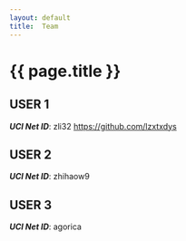 ```yaml
---
layout: default
title:  Team
---
```


# {{ page.title }}


## USER 1
***UCI Net ID***: zli32
https://github.com/lzxtxdys

## USER 2
***UCI Net ID***: zhihaow9

## USER 3
***UCI Net ID***: agorica
